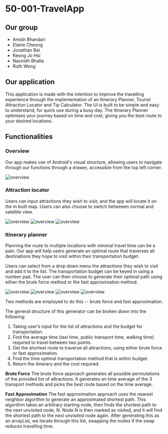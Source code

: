 # 50-001-TravelApp
## Our group
- Amish Bhandari
- Elaine Cheong
- Jonathan Bei
- Keong Jo Hsi
- Navnidh Bhalla
- Ruth Wong

## Our application
This application is made with the intention to improve the travelling experience through the implementation of an Itinerary Planner, Tourist Attraction Locator and Tip Calculator. The UI is built to be simple and easy to understand, for quick use during a busy day. The Itinerary Planner optimises your journey based on time and cost, giving you the best route to your desired locations. 
  
## Functionalities
### Overview
Our app makes use of Android's visual structure, allowing users to navigate through our functions through a drawer, accessible from the top left corner. 
  
![overview](https://github.com/amish995/50-001-TravelApp/blob/master/screenshots/App%20Drawer.png)
  
### Attraction locator 
Users can input attractions they wish to visit, and the app will locate it on the in built map. Users can also choose to switch betweeen normal and satellite view. 
  
![overview](https://github.com/amish995/50-001-TravelApp/blob/master/screenshots/Attraction%20Locator-1.png)
![overview](https://github.com/amish995/50-001-TravelApp/blob/master/screenshots/Attraction%20Locator-2.png)
![overview](https://github.com/amish995/50-001-TravelApp/blob/master/screenshots/Attraction%20Locator-3.png)

### Itinerary planner
Planning the route to multiple locations with minimal travel time can be a pain. Our app will help users generate an optimal route that traverses all destinations they hope to visit within their transportation budget.   

Users can select from a drop down menu the attractions they wish to visit and add it to the list. The transportation budget can be keyed in using a number pad. The user can then choose to generate their optimal path using either the brute force method or the fast approximation method. 

![overview](https://github.com/amish995/50-001-TravelApp/blob/master/screenshots/Itinerary%20Planner-2.png)
![overview](https://github.com/amish995/50-001-TravelApp/blob/master/screenshots/Itinerary%20Planner-3.png)
![overview](https://github.com/amish995/50-001-TravelApp/blob/master/screenshots/Itinerary%20Planner-4.png)
![overview](https://github.com/amish995/50-001-TravelApp/blob/master/screenshots/Itinerary%20Planner-5.png)


  
Two methods are employed to do this -- brute force and fast approximation.   

The general structure of this generator can be broken down into the following:   
1. Taking user’s input for the list of attractions and the budget for transportation.  
2. Find the average time (taxi time, public transport time, walking time) required to travel between two points.   
3. Get the shortest route to traverse all attractions, using either brute force or fast approximation.  
4. Find the time optimal transportation method that is within budget.   
5. Return the itinerary and the cost required.   

**Brute Force**
The brute force approach generates all possible permutations of the provided list of attractions. It generates an time average of the 3 transport methods and picks the best route based on the time average. 


**Fast Approximation**
The fast approximation approach uses the nearest neighbor algorithm to generate an approximated shortest path. This algorithm takes an arbitrary starting node, then finds the shortest path to the next unvisited node, N. Node N is then marked as visited, and it will find the shortest path to the next unvisited node again. 
After generating this as an arrayList, we iterate through this list, swapping the nodes if the swap reduces travelling time. 



